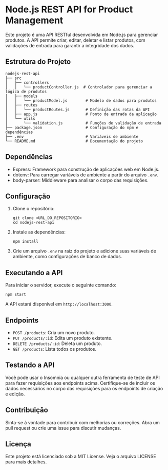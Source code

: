 # Node.js REST API for Product Management

Este projeto é uma API RESTful desenvolvida em Node.js para gerenciar produtos. A API permite criar, editar, deletar e listar produtos, com validações de entrada para garantir a integridade dos dados.

## Estrutura do Projeto

```
nodejs-rest-api
├── src
│   ├── controllers
│   │   └── productController.js  # Controlador para gerenciar a lógica de produtos
│   ├── models
│   │   └── productModel.js        # Modelo de dados para produtos
│   ├── routes
│   │   └── productRoutes.js       # Definição das rotas da API
│   ├── app.js                     # Ponto de entrada da aplicação
│   └── utils
│       └── validation.js          # Funções de validação de entrada
├── package.json                   # Configuração do npm e dependências
├── .env                           # Variáveis de ambiente
└── README.md                      # Documentação do projeto
```

## Dependências

- Express: Framework para construção de aplicações web em Node.js.
- dotenv: Para carregar variáveis de ambiente a partir do arquivo `.env`.
- body-parser: Middleware para analisar o corpo das requisições.

## Configuração

1. Clone o repositório:
   ```
   git clone <URL_DO_REPOSITORIO>
   cd nodejs-rest-api
   ```

2. Instale as dependências:
   ```
   npm install
   ```

3. Crie um arquivo `.env` na raiz do projeto e adicione suas variáveis de ambiente, como configurações de banco de dados.

## Executando a API

Para iniciar o servidor, execute o seguinte comando:

```
npm start
```

A API estará disponível em `http://localhost:3000`.

## Endpoints

- `POST /products`: Cria um novo produto.
- `PUT /products/:id`: Edita um produto existente.
- `DELETE /products/:id`: Deleta um produto.
- `GET /products`: Lista todos os produtos.

## Testando a API

Você pode usar o Insomnia ou qualquer outra ferramenta de teste de API para fazer requisições aos endpoints acima. Certifique-se de incluir os dados necessários no corpo das requisições para os endpoints de criação e edição.

## Contribuição

Sinta-se à vontade para contribuir com melhorias ou correções. Abra um pull request ou crie uma issue para discutir mudanças.

## Licença

Este projeto está licenciado sob a MIT License. Veja o arquivo LICENSE para mais detalhes.